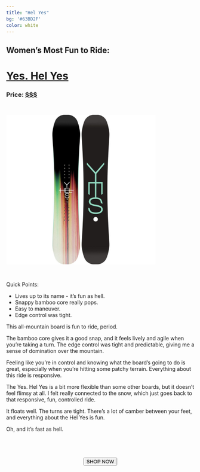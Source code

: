 ```yaml
---
title: "Hel Yes"
bg: '#63BD2F'
color: white
---
```


<!-- https://www.amazon.com/Yes-Hel-Yes-Snowboard-Womens/dp/B07535RT9L/ref=sr_1_1?s=sporting-goods&ie=UTF8&qid=1514049773&sr=1-1&keywords=YES.+Hel+Yes -->
<!-- http://amzn.to/2Bvxjm0 -->

## Women’s Most Fun to Ride:

# [Yes. Hel Yes](http://amzn.to/2Bvxjm0)

### Price: [$$$](http://amzn.to/2Bvxjm0)

<img class="circle-img" src="/img/hel_yes.jpg" height="400em" width="400em" style="margin: 2em 0 2em 0" />

Quick Points:

- Lives up to its name - it’s fun as hell.
- Snappy bamboo core really pops.
- Easy to maneuver.
- Edge control was tight.

This all-mountain board is fun to ride, period.

The bamboo core gives it a good snap, and it feels lively and agile when you’re taking a turn. The edge control was tight and predictable, giving me a sense of domination over the mountain.

Feeling like you’re in control and knowing what the board’s going to do is great, especially when you’re hitting some patchy terrain. Everything about this ride is responsive.

The Yes. Hel Yes is a bit more flexible than some other boards, but it doesn’t feel flimsy at all. I felt really connected to the snow, which just goes back to that responsive, fun, controlled ride.

It floats well. The turns are tight. There’s a lot of camber between your feet, and everything about the Hel Yes is fun.

Oh, and it’s fast as hell.

<form action="http://amzn.to/2Bvxjm0">
 <center><input type="submit" value="SHOP NOW" class="css3button" style="margin-top: 4em"></center>
</form>
